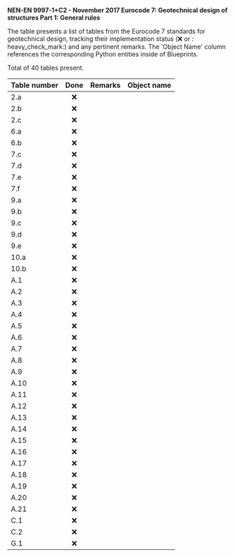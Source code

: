 **NEN-EN 9997-1+C2 - November 2017
Eurocode 7: Geotechnical design of structures
Part 1: General rules**

The table presents a list of tables from the Eurocode 7 standards for geotechnical design, tracking their implementation status (:x: or :
heavy_check_mark:) and any pertinent remarks. The 'Object Name' column references the corresponding Python entities inside of Blueprints.

Total of 40 tables present.

| Table number | Done | Remarks | Object name |
|:-------------|:----:|:--------|:------------|
| 2.a          | :x:  |         |             |
| 2.b          | :x:  |         |             |
| 2.c          | :x:  |         |             |
| 6.a          | :x:  |         |             |
| 6.b          | :x:  |         |             |
| 7.c          | :x:  |         |             |
| 7.d          | :x:  |         |             |
| 7.e          | :x:  |         |             |
| 7.f          | :x:  |         |             |
| 9.a          | :x:  |         |             |
| 9.b          | :x:  |         |             |
| 9.c          | :x:  |         |             |
| 9.d          | :x:  |         |             |
| 9.e          | :x:  |         |             |
| 10.a         | :x:  |         |             |
| 10.b         | :x:  |         |             |
| A.1          | :x:  |         |             |
| A.2          | :x:  |         |             |
| A.3          | :x:  |         |             |
| A.4          | :x:  |         |             |
| A.5          | :x:  |         |             |
| A.6          | :x:  |         |             |
| A.7          | :x:  |         |             |
| A.8          | :x:  |         |             |
| A.9          | :x:  |         |             |
| A.10         | :x:  |         |             |
| A.11         | :x:  |         |             |
| A.12         | :x:  |         |             |
| A.13         | :x:  |         |             |
| A.14         | :x:  |         |             |
| A.15         | :x:  |         |             |
| A.16         | :x:  |         |             |
| A.17         | :x:  |         |             |
| A.18         | :x:  |         |             |
| A.19         | :x:  |         |             |
| A.20         | :x:  |         |             |
| A.21         | :x:  |         |             |
| C.1          | :x:  |         |             |
| C.2          | :x:  |         |             |
| G.1          | :x:  |         |             |
